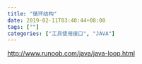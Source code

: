 ```yaml
---
title: "循环结构"
date: 2019-02-11T03:40:44+08:00
tags: [""]
categories: ["工具使用接口", "JAVA"]
---
```



http://www.runoob.com/java/java-loop.html


